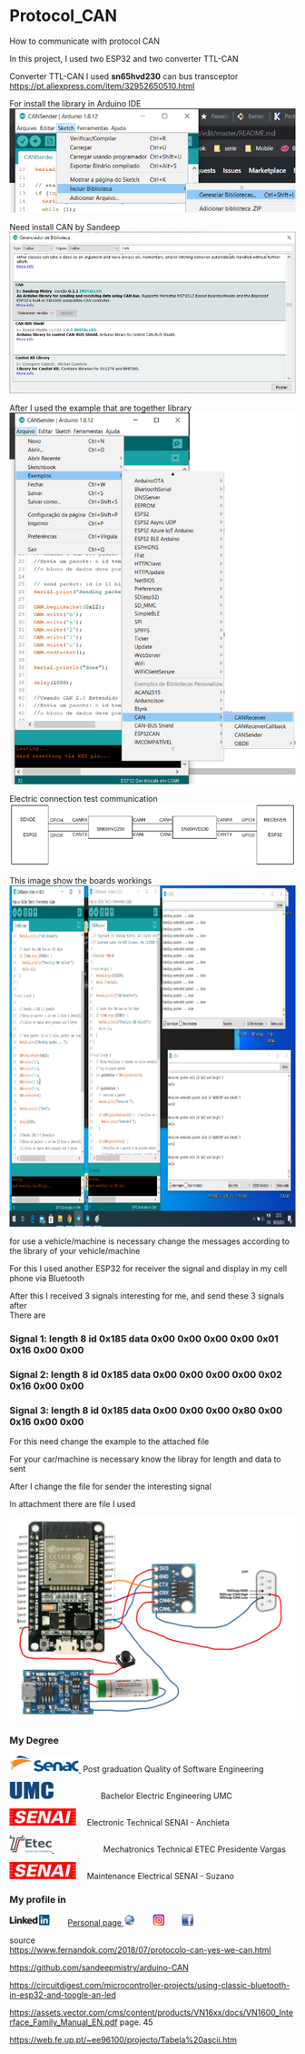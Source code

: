 # Protocol_CAN
How to communicate with protocol CAN

In this project, I used two ESP32 and two converter TTL-CAN <br>


Converter TTL-CAN  I used <b>sn65hvd230</b> can bus transceptor <br>
https://pt.aliexpress.com/item/32952650510.html <br>

For install the library in Arduino IDE <br>
<img src="https://github.com/mariliahoshino/Protocol_CAN/blob/master/Picture/install_library_01.png?raw=true"  > <br>

Need install CAN by Sandeep<br>
<img src="https://github.com/mariliahoshino/Protocol_CAN/blob/master/Picture/install_library_02.png?raw=true"  > <br>

After I used the example that are together library <br>
<img src="https://github.com/mariliahoshino/Protocol_CAN/blob/master/Picture/install_library_03.png?raw=true" > <br>

Electric connection test communication <br>
<img src="https://github.com/mariliahoshino/Protocol_CAN/blob/master/Picture/schematic.png?raw=true"> <br>

This image show the boards workings<br>
<img src="https://github.com/mariliahoshino/Protocol_CAN/blob/master/Picture/working_01.png?raw=true" height="600" >


for use a vehicle/machine is necessary change the messages according to the library of your vehicle/machine <br>

For this I used another ESP32 for receiver the signal and display in my cell phone via Bluetooth <br>

After this I received 3 signals interesting for me, and send these 3 signals after<br>
There are <br>

### Signal 1: length 8 id 0x185  data 0x00 0x00 0x00 0x00 0x01 0x16 0x00 0x00 <br>
### Signal 2: length 8 id 0x185  data 0x00 0x00 0x00 0x00 0x02 0x16 0x00 0x00 <br>
### Signal 3: length 8 id 0x185  data 0x00 0x00 0x00 0x80 0x00 0x16 0x00 0x00 <br>

For this need change the example to the attached file

For your car/machine is necessary know the libray for length and data to sent

After I change the file for sender the interesting signal

In attachment there are file I used <br>

<img src="https://github.com/mariliahoshino/Protocol_CAN/blob/master/Picture/circuit.png?raw=true" widht="600"> <br>

### My Degree

<a href="https://www.sp.senac.br/">   <img src="https://github.com/mariliahoshino/mariliahoshino/blob/master/School/logo_senac.png?raw=true" height="30" widht="400" > </a> &nbsp;Post graduation Quality of Software Engineering 

<a href="http://www.umc.br/">    <img src="https://github.com/mariliahoshino/mariliahoshino/blob/master/School/logo_umc.png?raw=true" height="30" widht="400"></a>  &nbsp;&nbsp;&nbsp;&nbsp;&nbsp;&nbsp;&nbsp;&nbsp;&nbsp;&nbsp;&nbsp;&nbsp;&nbsp;&nbsp;&nbsp;&nbsp;&nbsp;&nbsp;&nbsp; Bachelor Electric Engineering UMC  

<a href="https://eletronica.sp.senai.br/"> <img src="https://github.com/mariliahoshino/mariliahoshino/blob/master/School/logo_senai.png?raw=true" height="30" widht="400"></a>  &nbsp;&nbsp;&nbsp; Electronic Technical SENAI - Anchieta  

<a href="https://www.cps.sp.gov.br/tag/etec-presidente-vargas/">  <img src="https://github.com/mariliahoshino/mariliahoshino/blob/master/School/logo_etec.png?raw=true" height="30" widht="400"> </a> &nbsp;&nbsp;&nbsp;&nbsp;&nbsp;&nbsp;&nbsp;&nbsp;&nbsp;&nbsp;&nbsp;&nbsp;&nbsp;&nbsp;&nbsp;&nbsp;&nbsp;&nbsp;&nbsp;&nbsp;&nbsp; Mechatronics Technical ETEC Presidente Vargas 

<a href="https://suzano.sp.senai.br/"> <img src="https://github.com/mariliahoshino/mariliahoshino/blob/master/School/logo_senai.png?raw=true" height="30" widht="400"></a>  &nbsp;&nbsp;&nbsp; Maintenance Electrical SENAI - Suzano  

### My profile in 

<a href="https://www.linkedin.com/in/mariliahoshino/"><img src="https://github.com/mariliahoshino/mariliahoshino/blob/master/profile/logo_linkedin.png?raw=true" height="20" widht="400"></a> &nbsp;&nbsp;&nbsp;&nbsp;&nbsp;&nbsp; 
<a href="https://mariliahoshino.wixsite.com/cvitae/"> Personal page <img src ="https://github.com/mariliahoshino/mariliahoshino/blob/master/profile/logo_site.png?raw=true" height="20" widht="400"></a> &nbsp;&nbsp;&nbsp;&nbsp;&nbsp;&nbsp; 
<a href="https://www.instagram.com/mari.zeniti/"><img src = "https://github.com/mariliahoshino/mariliahoshino/blob/master/profile/logo_instagram.png?raw=true"  height="20" widht="400"></a> &nbsp;&nbsp;&nbsp;&nbsp;&nbsp;&nbsp; 
<a href="https://www.facebook.com/mari.zeniti"><img src="https://github.com/mariliahoshino/mariliahoshino/blob/master/profile/logo_facebook.png?raw=true"   height="20" widht="400"></a>


source <br>
https://www.fernandok.com/2018/07/protocolo-can-yes-we-can.html <br>

https://github.com/sandeepmistry/arduino-CAN <br>

https://circuitdigest.com/microcontroller-projects/using-classic-bluetooth-in-esp32-and-toogle-an-led <br>

https://assets.vector.com/cms/content/products/VN16xx/docs/VN1600_Interface_Family_Manual_EN.pdf  page. 45 <br>

https://web.fe.up.pt/~ee96100/projecto/Tabela%20ascii.htm <br>
